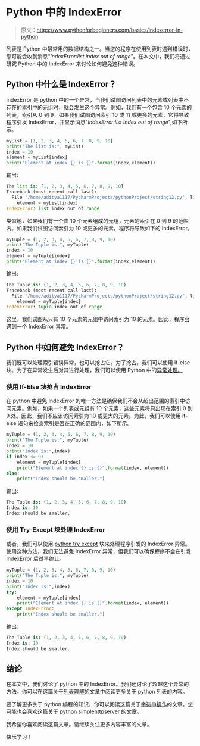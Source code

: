 # Python 中的 IndexError

> 原文：<https://www.pythonforbeginners.com/basics/indexerror-in-python>

列表是 Python 中最常用的数据结构之一。当您的程序在使用列表时遇到错误时，您可能会收到消息“*IndexError:list index out of range*”。在本文中，我们将通过研究 Python 中的 IndexError 来讨论如何避免这种错误。

## Python 中什么是 IndexError？

IndexError 是 python 中的一个异常，当我们试图访问列表中的元素或列表中不存在的索引中的元组时，就会发生这个异常。例如，我们有一个包含 10 个元素的列表，索引从 0 到 9。如果我们试图访问索引 10 或 11 或更多的元素，它将导致程序引发 IndexError，并显示消息"*IndexError:list index out of range*",如下所示。

```py
myList = [1, 2, 3, 4, 5, 6, 7, 8, 9, 10]
print("The list is:", myList)
index = 10
element = myList[index]
print("Element at index {} is {}".format(index,element))
```

输出:

```py
The list is: [1, 2, 3, 4, 5, 6, 7, 8, 9, 10]
Traceback (most recent call last):
  File "/home/aditya1117/PycharmProjects/pythonProject/string12.py", line 4, in <module>
    element = myList[index]
IndexError: list index out of range
```

类似地，如果我们有一个由 10 个元素组成的元组，元素的索引在 0 到 9 的范围内。如果我们试图访问索引为 10 或更多的元素，程序将导致如下的 IndexError。

```py
myTuple = (1, 2, 3, 4, 5, 6, 7, 8, 9, 10)
print("The Tuple is:", myTuple)
index = 10
element = myTuple[index]
print("Element at index {} is {}".format(index,element))
```

输出:

```py
The Tuple is: (1, 2, 3, 4, 5, 6, 7, 8, 9, 10)
Traceback (most recent call last):
  File "/home/aditya1117/PycharmProjects/pythonProject/string12.py", line 4, in <module>
    element = myTuple[index]
IndexError: tuple index out of range
```

这里，我们试图从只有 10 个元素的元组中访问索引为 10 的元素。因此，程序会遇到一个 IndexError 异常。

## Python 中如何避免 IndexError？

我们既可以处理索引错误异常，也可以抢占它。为了抢占，我们可以使用 if-else 块。为了在异常发生后对其进行处理，我们可以使用 Python 中的[异常处理。](https://www.pythonforbeginners.com/error-handling/exception-handling-in-python)

### 使用 If-Else 块抢占 IndexError

在 python 中避免 IndexError 的唯一方法是确保我们不会从超出范围的索引中访问元素。例如，如果一个列表或元组有 10 个元素，这些元素将只出现在索引 0 到 9 处。因此，我们不应该访问索引为 10 或更大的元素。为此，我们可以使用 if-else 语句来检查索引是否在正确的范围内，如下所示。

```py
myTuple = (1, 2, 3, 4, 5, 6, 7, 8, 9, 10)
print("The Tuple is:", myTuple)
index = 10
print("Index is:",index)
if index <= 9:
    element = myTuple[index]
    print("Element at index {} is {}".format(index, element))
else:
    print("Index should be smaller.")
```

输出:

```py
The Tuple is: (1, 2, 3, 4, 5, 6, 7, 8, 9, 10)
Index is: 10
Index should be smaller.
```

### 使用 Try-Except 块处理 IndexError

或者，我们可以使用 [python try except](https://www.pythonforbeginners.com/error-handling/python-try-and-except) 块来处理程序引发的 IndexError 异常。使用这种方法，我们无法避免 IndexError 异常，但我们可以确保程序不会在引发 IndexError 后过早终止。

```py
myTuple = (1, 2, 3, 4, 5, 6, 7, 8, 9, 10)
print("The Tuple is:", myTuple)
index = 10
print("Index is:",index)
try:
    element = myTuple[index]
    print("Element at index {} is {}".format(index, element))
except IndexError:
    print("Index should be smaller.")
```

输出:

```py
The Tuple is: (1, 2, 3, 4, 5, 6, 7, 8, 9, 10)
Index is: 10
Index should be smaller.
```

## 结论

在本文中，我们讨论了 python 中的 IndexError。我们还讨论了超越这个异常的方法。你可以在这篇关于[列表理解](https://www.pythonforbeginners.com/basics/list-comprehensions-in-python)的文章中阅读更多关于 python 列表的内容。

要了解更多关于 python 编程的知识，你可以阅读这篇关于[字符串操作](https://www.pythonforbeginners.com/basics/string-manipulation-in-python)的文章。您可能也会喜欢这篇关于 [python simplehttpserver](https://www.pythonforbeginners.com/modules-in-python/how-to-use-simplehttpserver) 的文章。

我希望你喜欢阅读这篇文章。请继续关注更多内容丰富的文章。

快乐学习！